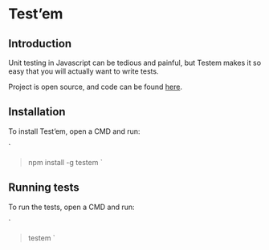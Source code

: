 # Test’em

## Introduction
Unit testing in Javascript can be tedious and painful, but Testem makes it so easy that you will actually want to write
tests.

Project is open source, and code can be found [here](https://github.com/testem/testem).

## Installation

To install Test’em, open a CMD and run:

`
>npm install -g testem
`

## Running tests

To run the tests, open a CMD and run:

`
>testem
`